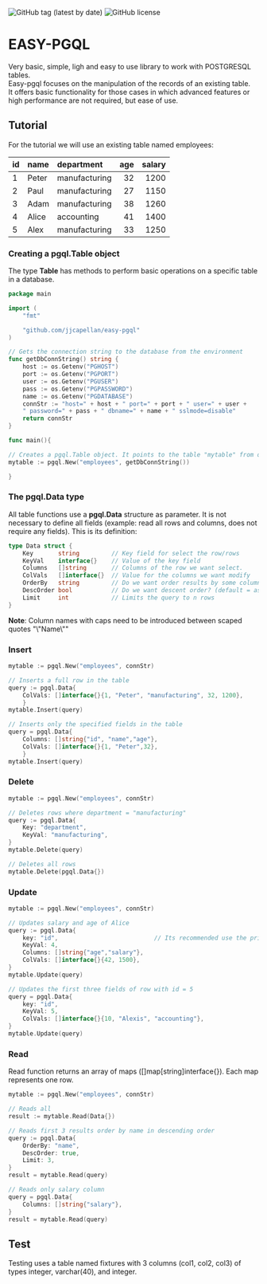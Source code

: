 ![GitHub tag (latest by date)](https://img.shields.io/github/tag-date/jjcapellan/easy-pgql.svg)
![GitHub license](https://img.shields.io/github/license/jjcapellan/easy-pgql.svg)
# EASY-PGQL  
Very basic, simple, ligh and easy to use library to work with POSTGRESQL tables.  
Easy-pgql focuses on the manipulation of the records of an existing table.  
It offers basic functionality for those cases in which advanced features or high performance are not required, but ease of use.

## Tutorial  
For the tutorial we will use an existing table named employees:

| id | name | department    | age | salary
| --- |:--- | :--- | ---: | ---:
| 1 | Peter | manufacturing | 32 | 1200
| 2 | Paul | manufacturing | 27 | 1150
| 3 | Adam | manufacturing | 38 | 1260
| 4 | Alice | accounting | 41 | 1400
| 5 | Alex | manufacturing | 33 | 1250

### Creating a pgql.Table object
The type **Table** has methods to perform basic operations on a specific table in a database.
```go
package main

import (
    "fmt"

    "github.com/jjcapellan/easy-pgql"
)

// Gets the connection string to the database from the environment
func getDbConnString() string {
	host := os.Getenv("PGHOST")
	port := os.Getenv("PGPORT")
	user := os.Getenv("PGUSER")
	pass := os.Getenv("PGPASSWORD")
	name := os.Getenv("PGDATABASE")
    connStr := "host=" + host + " port=" + port + " user=" + user + 
    " password=" + pass + " dbname=" + name + " sslmode=disable"
	return connStr
}

func main(){

// Creates a pgql.Table object. It points to the table "mytable" from our database
mytable := pgql.New("employees", getDbConnString())

}
```  
### The pgql.Data type
All table functions use a **pgql.Data** structure as parameter. It is not necessary to define all fields (example: read all rows and columns, does not require any fields). This is its definition:
```go
type Data struct {
    Key       string         // Key field for select the row/rows
	KeyVal    interface{}    // Value of the key field
	Columns   []string       // Columns of the row we want select.
	ColVals   []interface{}  // Value for the columns we want modify
	OrderBy   string         // Do we want order results by some column? (defaul = primary key)
	DescOrder bool           // Do we want descent order? (default = ascent)
	Limit     int            // Limits the query to n rows
}
```  
**Note**: Column names with caps need to be introduced between scaped quotes "\\"Name\\""
### Insert
```go
mytable := pgql.New("employees", connStr)

// Inserts a full row in the table
query := pgql.Data{
    ColVals: []interface{}{1, "Peter", "manufacturing", 32, 1200},
    }
mytable.Insert(query)

// Inserts only the specified fields in the table
query = pgql.Data{
    Columns: []string{"id", "name","age"},
    ColVals: []interface{}{1, "Peter",32},
    }
mytable.Insert(query)
```  
### Delete
```go
mytable := pgql.New("employees", connStr)

// Deletes rows where department = "manufacturing"
query := pgql.Data{
    Key: "department",
    KeyVal: "manufacturing",
}
mytable.Delete(query)

// Deletes all rows
mytable.Delete(pgql.Data{})
```  
### Update  
```go
mytable := pgql.New("employees", connStr)

// Updates salary and age of Alice
query := pgql.Data{
    key: "id",                           // Its recommended use the primary key when possible
    KeyVal: 4,
    Columns: []string{"age","salary"},
    ColVals: []interface{}{42, 1500},
}
mytable.Update(query)

// Updates the first three fields of row with id = 5
query = pgql.Data{
    key: "id",
    KeyVal: 5,
    ColVals: []interface{}{10, "Alexis", "accounting"},
}
mytable.Update(query)
```  
### Read  
Read function returns an array of maps ([]map[string]interface{}). Each map represents one row.
```go
mytable := pgql.New("employees", connStr)

// Reads all
result := mytable.Read(Data{})

// Reads first 3 results order by name in descending order
query := pgql.Data{
    OrderBy: "name",
    DescOrder: true,
    Limit: 3,
}
result = mytable.Read(query)

// Reads only salary column
query = pgql.Data{
    Columns: []string{"salary"},
}
result = mytable.Read(query)
```  

## Test
Testing uses a table named fixtures with 3 columns (col1, col2, col3) of types integer, varchar(40), and integer.